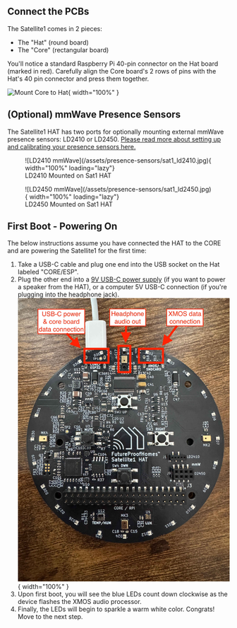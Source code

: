 ## Connect the PCBs
The Satellite1 comes in 2 pieces: 

- The "Hat" (round board) 
- The "Core" (rectangular board)

You'll notice a standard Raspberry Pi 40-pin connector on the Hat board (marked in red). Carefully align the Core board's 2 rows of pins with the Hat's 40 pin connector and press them together.

![Mount Core to Hat](/assets/mount_core_to_hat.png){ width="100%" }

## (Optional) mmWave Presence Sensors
The Satellite1 HAT has two ports for optionally mounting external mmWave presence sensors: LD2410 or LD2450. [Please read more about setting up and calibrating your presence sensors here.](satellite1-presence-sensors.md)

<figure markdown="span">
  ![LD2410 mmWave](/assets/presence-sensors/sat1_ld2410.jpg){ width="100%" loading="lazy"}
  <figcaption>LD2410 Mounted on Sat1 HAT</figcaption>
</figure>

<figure markdown="span">
  ![LD2450 mmWave](/assets/presence-sensors/sat1_ld2450.jpg){ width="100%" loading="lazy"}
  <figcaption>LD2450 Mounted on Sat1 HAT</figcaption>
</figure>

## First Boot - Powering On
The below instructions assume you have connected the HAT to the CORE and are powering the Satellite1 for the first time:

1. Take a USB-C cable and plug one end into the USB socket on the Hat labeled "CORE/ESP".
2. Plug the other end into a [9V USB-C power supply](satellite1-recommended-accessories.md#power-supply) (if you want to power a speaker from the HAT), or a computer 5V USB-C connection (if you're plugging into the headphone jack).
![ESP32 Power & Data Port](/assets/sat1_inputs_and_outputs.jpg){ width="100%" }
3. Upon first boot, you will see the blue LEDs count down clockwise as the device flashes the XMOS audio processor.
4. Finally, the LEDs will begin to sparkle a warm white color. Congrats! Move to the next step.

<!-- ### Sensor Positioning
When the sensor is directly mounted to the HAT it will point in the direction of the microphone and LEDs, which may work for your situation. However, you can also use the sensors' included JST cable to position the sensor in any orientation you'd like so it is not directly mounted to the HAT.

![Sensor JST cable](/assets/presence-sensors/sensor_jst_cable.jpg){ width="100%" loading="lazy"} -->

<!-- Watch this video to see how easy it is to assemble your Satellite1 boards.
<iframe width="560" height="315" src="https://www.youtube.com/embed/yqWX86uT5jM?si=qK_A1XmaSsqYQ9js" title="YouTube video player" frameborder="0" allow="accelerometer; autoplay; clipboard-write; encrypted-media; gyroscope; picture-in-picture; web-share" referrerpolicy="strict-origin-when-cross-origin" allowfullscreen></iframe> -->